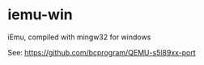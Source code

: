 # iemu-win
iEmu, compiled with mingw32 for windows

See: https://github.com/bcprogram/QEMU-s5l89xx-port
